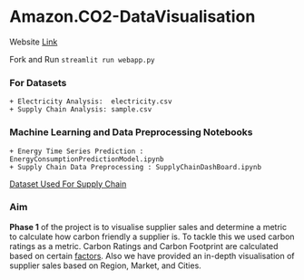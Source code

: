 # Amazon.CO2-DataVisualisation

Website [Link](https://amazon-co2-supply-dashboard.streamlit.app/)

Fork and Run ```streamlit run webapp.py```

### For Datasets 
    + Electricity Analysis:  electricity.csv
    + Supply Chain Analysis: sample.csv

### Machine Learning and Data Preprocessing Notebooks
    + Energy Time Series Prediction : EnergyConsumptionPredictionModel.ipynb
    + Supply Chain Data Preprocessing : SupplyChainDashBoard.ipynb
    
[Dataset Used For Supply Chain](https://www.kaggle.com/datasets/shashwatwork/dataco-smart-supply-chain-for-big-data-analysis/data?select=DataCoSupplyChainDataset.csv)

### Aim

**Phase 1** of the project is to visualise supplier sales and determine a metric to calculate how carbon friendly a supplier is. To tackle this we used carbon ratings as a metric. Carbon Ratings and Carbon Footprint are calculated based on certain [factors](https://justenergy.com/blog/how-to-calculate-your-carbon-footprint/). Also we have provided an in-depth visualisation of supplier sales based on Region, Market, and Cities.


